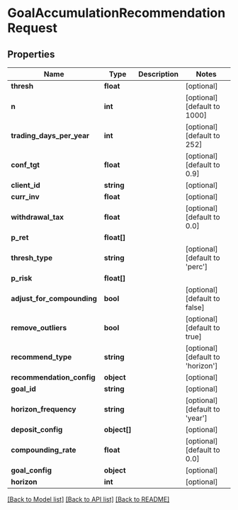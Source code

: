 # GoalAccumulationRecommendationRequest

## Properties
Name | Type | Description | Notes
------------ | ------------- | ------------- | -------------
**thresh** | **float** |  | [optional] 
**n** | **int** |  | [optional] [default to 1000]
**trading_days_per_year** | **int** |  | [optional] [default to 252]
**conf_tgt** | **float** |  | [optional] [default to 0.9]
**client_id** | **string** |  | [optional] 
**curr_inv** | **float** |  | [optional] 
**withdrawal_tax** | **float** |  | [optional] [default to 0.0]
**p_ret** | **float[]** |  | 
**thresh_type** | **string** |  | [optional] [default to 'perc']
**p_risk** | **float[]** |  | 
**adjust_for_compounding** | **bool** |  | [optional] [default to false]
**remove_outliers** | **bool** |  | [optional] [default to true]
**recommend_type** | **string** |  | [optional] [default to 'horizon']
**recommendation_config** | **object** |  | [optional] 
**goal_id** | **string** |  | [optional] 
**horizon_frequency** | **string** |  | [optional] [default to 'year']
**deposit_config** | **object[]** |  | [optional] 
**compounding_rate** | **float** |  | [optional] [default to 0.0]
**goal_config** | **object** |  | [optional] 
**horizon** | **int** |  | [optional] 

[[Back to Model list]](../README.md#documentation-for-models) [[Back to API list]](../README.md#documentation-for-api-endpoints) [[Back to README]](../README.md)


